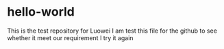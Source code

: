# hello-world
This is the test repository for Luowei
I am test this file for the github to see whether it meet our requirement
I try it again
